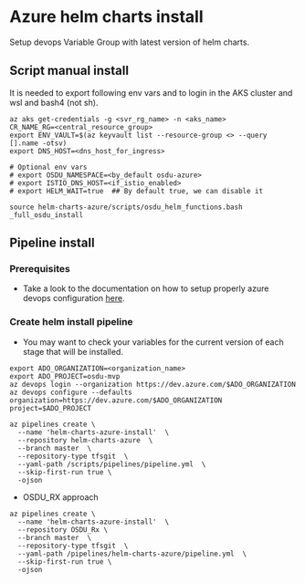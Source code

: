 # Azure helm charts install

Setup devops Variable Group with latest version of helm charts.

## Script manual install

It is needed to export following env vars and to login in the AKS cluster and wsl and bash4 (not sh).

```shell
az aks get-credentials -g <svr_rg_name> -n <aks_name>
CR_NAME_RG=<central_resource_group>
export ENV_VAULT=$(az keyvault list --resource-group <> --query [].name -otsv)
export DNS_HOST=<dns_host_for_ingress>

# Optional env vars
# export OSDU_NAMESPACE=<by_default osdu-azure>
# export ISTIO_DNS_HOST=<if_istio_enabled>
# export HELM_WAIT=true  ## By default true, we can disable it

source helm-charts-azure/scripts/osdu_helm_functions.bash
_full_osdu_install
```

## Pipeline install

### Prerequisites

* Take a look to the documentation on how to setup properly azure devops configuration [here](hhttps://community.opengroup.org/osdu/platform/deployment-and-operations/infra-azure-provisioning/-/blob/master/docs/service-automation.md).

### Create helm install pipeline

* You may want to check your variables for the current version of each stage that will be installed.

```shell
export ADO_ORGANIZATION=<organization_name>
export ADO_PROJECT=osdu-mvp
az devops login --organization https://dev.azure.com/$ADO_ORGANIZATION
az devops configure --defaults organization=https://dev.azure.com/$ADO_ORGANIZATION project=$ADO_PROJECT

az pipelines create \
  --name 'helm-charts-azure-install'  \
  --repository helm-charts-azure  \
  --branch master  \
  --repository-type tfsgit  \
  --yaml-path /scripts/pipelines/pipeline.yml  \
  --skip-first-run true \
  -ojson
```

* OSDU_RX approach

```shell
az pipelines create \
  --name 'helm-charts-azure-install'  \
  --repository OSDU_Rx \
  --branch master  \
  --repository-type tfsgit  \
  --yaml-path /pipelines/helm-charts-azure/pipeline.yml  \
  --skip-first-run true \
  -ojson
```
